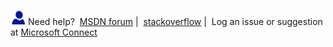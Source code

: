   ![](../ImageContainer/Images/Image/needhelp_person_icon.png) Need help?  [MSDN forum](https://social.msdn.microsoft.com/Forums/sqlserver/en-US/home?forum=SQLServer2016Preview) |  [stackoverflow](http://stackoverflow.com/questions/tagged/sql-server-2016) |  Log an issue or suggestion at [Microsoft Connect](https://connect.microsoft.com/SQLServer/Feedback)

  